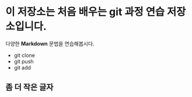 #  이 저장소는 처음 배우는  git 과정 연습 저장소입니다.
   다양한 **Markdown** 문법을 연습해봅시다.
   
   - git clone
   - git push
   - git add

  ## 좀 더 작은 글자
